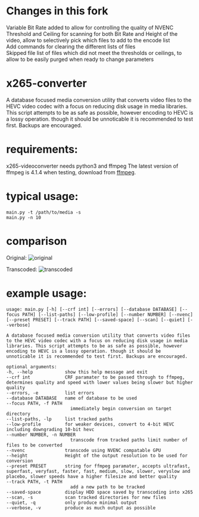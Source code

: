 # Changes in this fork
Variable Bit Rate added to allow for controlling the quality of NVENC  
Threshold and Ceiling for scanning for both Bit Rate and Height of the video, allow to selectively pick which files to add to the encode list  
Add commands for clearing the different lists of files  
Skipped file list of files which did not meet the thresholds or ceilings, to allow to be easily purged when ready to change parameters

# x265-converter
A database focused media conversion utility that converts video files to the
HEVC video codec with a focus on reducing disk usage in media libraries. This
script attempts to be as safe as possible, however encoding to HEVC is a lossy
operation. though it should be unnoticable it is recommended to test first.
Backups are encouraged.

# requirements:
x265-videoconverter needs python3 and ffmpeg
The latest version of ffmpeg is 4.1.4 when testing, download from [ffmpeg](https://ffmpeg.org/download.html).

# typical usage:
    main.py -t /path/to/media -s
    main.py -n 10

# comparison
Original:
![original](https://github.com/formcore/x265-videoconverter/blob/master/video_examples_output/x264%20to%20x265%20original.png?raw=true)

Transcoded:
![transcoded](https://github.com/formcore/x265-videoconverter/blob/master/video_examples_output/x264%20to%20x265%20output.png?raw=true)


# example usage:

    usage: main.py [-h] [--crf int] [--errors] [--database DATABASE] [--focus PATH] [--list-paths] [--low-profile] [--number NUMBER] [--nvenc] [--preset PRESET] [--track PATH] [--saved-space] [--scan] [--quiet] [--verbose]

    A database focused media conversion utility that converts video files to the HEVC video codec with a focus on reducing disk usage in media libraries. This script attempts to be as safe as possible, however encoding to HEVC is a lossy operation. though it should be
    unnoticable it is recommended to test first. Backups are encouraged.

    optional arguments:
    -h, --help            show this help message and exit
    --crf int             CRF paramater to be passed through to ffmpeg, determines quality and speed with lower values being slower but higher quality
    --errors, -e          list errors
    --database DATABASE   name of database to be used
    --focus PATH, -f PATH
                            immediately begin conversion on target directory
    --list-paths, -lp     list tracked paths
    --low-profile         for weaker devices, convert to 4-bit HEVC including downgrading 10-bit hevc
    --number NUMBER, -n NUMBER
                            transcode from tracked paths limit number of files to be converted
    --nvenc               transcode using NVENC compatable GPU
    --height              Height of the output resolution to be used for conversion
    --preset PRESET       string for ffmpeg paramater, accepts ultrafast, superfast, veryfast, faster, fast, medium, slow, slower, veryslow and placebo, slower speeds have a higher filesize and better quality
    --track PATH, -t PATH
                            add a new path to be tracked
    --saved-space         display HDD space saved by transcoding into x265
    --scan, -s            scan tracked directories for new files
    --quiet, -q           only produce minimal output
    --verbose, -v         produce as much output as possible
